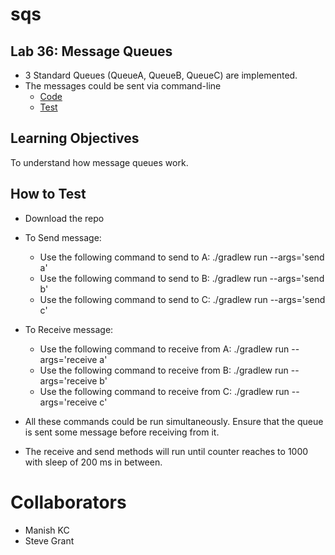 # sqs
## Lab 36: Message Queues
- 3 Standard Queues (QueueA, QueueB, QueueC) are implemented.
- The messages could be sent via command-line
  * [Code](https://github.com/jManij/sqs/tree/master/src/main/java/sqslab)
  * [Test](https://github.com/jManij/sqs/blob/master/src/test/java/sqs/AppTest.java)


## Learning Objectives
To understand how message queues work.


## How to Test

* Download the repo
* To Send message:
  * Use the following command to send to A: ./gradlew run --args='send a'
  * Use the following command to send to B: ./gradlew run --args='send b'
  * Use the following command to send to C: ./gradlew run --args='send c'
  
* To Receive message:
  * Use the following command to receive from A: ./gradlew run --args='receive a'
  * Use the following command to receive from B: ./gradlew run --args='receive b'
  * Use the following command to receive from  C: ./gradlew run --args='receive c'  
  
* All these commands could be run simultaneously. Ensure that the queue is sent some message before receiving from it.
* The receive and send methods will run until counter reaches to 1000 with sleep of 200 ms in between.
  

# Collaborators
* Manish KC
* Steve Grant
